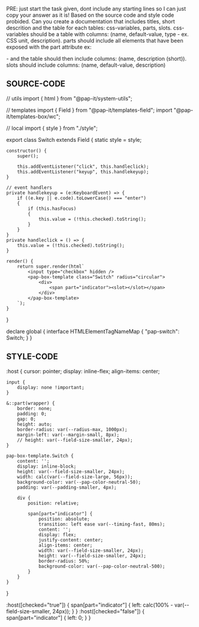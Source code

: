 PRE: just start the task given, dont include any starting lines so I can just copy your answer as it is!
 Based on the source code and style code probided. Can you create a documentation that includes titles, short descrition and the table for each tables: css-variables, parts, slots.
css-variables should be a table with columns: (name, default-value, type - ex. CSS unit, description).
parts should include all elements that have been exposed with the part attribute ex: <p part='foo'> - and the table should then include columns: (name, description (short)).
slots should include columns: (name, default-value, description)

## SOURCE-CODE

// utils
import { html } from "@pap-it/system-utils";

// templates
import { Field } from "@pap-it/templates-field";
import "@pap-it/templates-box/wc";

// local
import { style } from "./style";

export class Switch extends Field {
    static style = style;

    constructor() {
        super();

        this.addEventListener("click", this.handleclick);
        this.addEventListener("keyup", this.handlekeyup);
    }
    
    // event handlers
    private handlekeyup = (e:KeyboardEvent) => {
        if ((e.key || e.code).toLowerCase() === "enter")
        {
            if (this.hasFocus)
            {
                this.value = (!this.checked).toString();
            }
        }
    }
    private handleclick = () => {
        this.value = (!this.checked).toString();
    }

    render() {
        return super.render(html`
            <input type="checkbox" hidden />
            <pap-box-template class="Switch" radius="circular">
                <div>
                    <span part="indicator"><slot></slot></span>
                </div>
            </pap-box-template>
        `);
    }
}

declare global {
    interface HTMLElementTagNameMap {
        "pap-switch": Switch;
    }
}

## STYLE-CODE

:host {
    cursor: pointer;
    display: inline-flex;
    align-items: center;

    input {
        display: none !important;
    }

    &::part(wrapper) {
        border: none;
        padding: 0;
        gap: 0;
        height: auto;
        border-radius: var(--radius-max, 1000px);
        margin-left: var(--margin-small, 8px);
        // height: var(--field-size-smaller, 24px);
    }

    pap-box-template.Switch {
        content: '';
        display: inline-block;
        height: var(--field-size-smaller, 24px);
        width: calc(var(--field-size-large, 56px));
        background-color: var(--pap-color-neutral-50);
        padding: var(--padding-smaller, 4px);

        div {
            position: relative;

            span[part="indicator"] {
                position: absolute;
                transition: left ease var(--timing-fast, 80ms);
                content: '';
                display: flex;
                justify-content: center;
                align-items: center;
                width: var(--field-size-smaller, 24px);
                height: var(--field-size-smaller, 24px);
                border-radius: 50%;
                background-color: var(--pap-color-neutral-500);
            }
        }
    }
}

:host([checked="true"]) {
    span[part="indicator"] {
        left: calc(100% - var(--field-size-smaller, 24px));
    }
}
:host([checked="false"]) {
    span[part="indicator"] {
        left: 0;
    }
}
